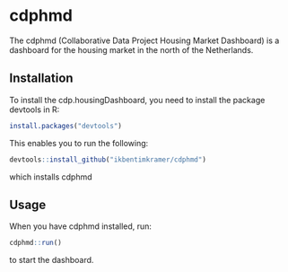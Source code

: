 
# cdphmd

<!-- badges: start -->
<!-- badges: end -->

The cdphmd (Collaborative Data Project Housing Market Dashboard) is a dashboard for the housing market in the north of the Netherlands.

## Installation
To install the cdp.housingDashboard, you need to install the package devtools in R:

``` r
install.packages("devtools")
```

This enables you to run the following:

``` r
devtools::install_github("ikbentimkramer/cdphmd")
```

which installs cdphmd

## Usage

When you have cdphmd installed, run:

``` r
cdphmd::run()
```

to start the dashboard.